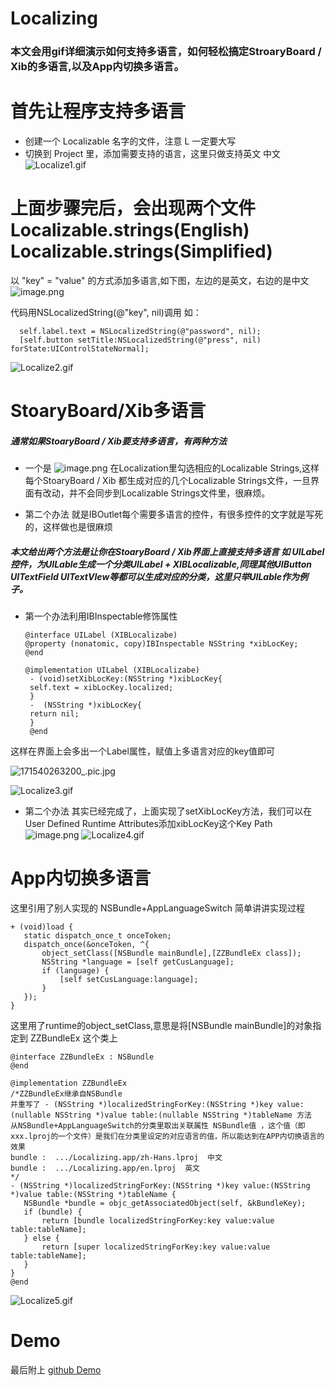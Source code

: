 # Localizing

### 本文会用gif详细演示如何支持多语言，如何轻松搞定StroaryBoard / Xib的多语言,以及App内切换多语言。


# 首先让程序支持多语言
- 创建一个 Localizable 名字的文件，注意 L 一定要大写
- 切换到 Project 里，添加需要支持的语言，这里只做支持英文 中文
![Localize1.gif](https://upload-images.jianshu.io/upload_images/949605-a5482b6ec9e61ef8.gif?imageMogr2/auto-orient/strip)

# 上面步骤完后，会出现两个文件Localizable.strings(English) Localizable.strings(Simplified)

以 "key" = "value" 的方式添加多语言,如下图，左边的是英文，右边的是中文
![image.png](https://upload-images.jianshu.io/upload_images/949605-8b07fd50db0ef72c.png?imageMogr2/auto-orient/strip%7CimageView2/2/w/1240)

 代码用NSLocalizedString(@"key", nil)调用
如：  

      self.label.text = NSLocalizedString(@"password", nil);
      [self.button setTitle:NSLocalizedString(@"press", nil) forState:UIControlStateNormal];



![Localize2.gif](https://upload-images.jianshu.io/upload_images/949605-301ab22e025dc454.gif?imageMogr2/auto-orient/strip)


# StoaryBoard/Xib多语言
##### 通常如果StoaryBoard / Xib要支持多语言，有两种方法
- 一个是
![image.png](https://upload-images.jianshu.io/upload_images/949605-f92ba3a8bb5a0f72.png?imageMogr2/auto-orient/strip%7CimageView2/2/w/300)
在Localization里勾选相应的Localizable Strings,这样每个StoaryBoard / Xib 都生成对应的几个Localizable Strings文件，一旦界面有改动，并不会同步到Localizable Strings文件里，很麻烦。

- 第二个办法
就是IBOutlet每个需要多语言的控件，有很多控件的文字就是写死的，这样做也是很麻烦

##### 本文给出两个方法是让你在StoaryBoard / Xib界面上直接支持多语言 如 UILabel 控件，为UILable生成一个分类UILabel + XIBLocalizable,同理其他UIButton UITextField UITextVIew等都可以生成对应的分类，这里只举UILable作为例子。
 - 第一个办法利用IBInspectable修饰属性
      ```
      @interface UILabel (XIBLocalizabe)
      @property (nonatomic, copy)IBInspectable NSString *xibLocKey;
      @end

    ```
       @implementation UILabel (XIBLocalizabe)
        - (void)setXibLocKey:(NSString *)xibLocKey{
        self.text = xibLocKey.localized;
        }
        -  (NSString *)xibLocKey{
        return nil;
        }
        @end

这样在界面上会多出一个Label属性，赋值上多语言对应的key值即可

![171540263200_.pic.jpg](https://upload-images.jianshu.io/upload_images/949605-6b0608c3e054efb1.jpg?imageMogr2/auto-orient/strip%7CimageView2/2/w/300)

![Localize3.gif](https://upload-images.jianshu.io/upload_images/949605-5328f5b02a8a0cc8.gif?imageMogr2/auto-orient/strip)


- 第二个办法 其实已经完成了，上面实现了setXibLocKey方法，我们可以在User Defined Runtime Attributes添加xibLocKey这个Key Path
![image.png](https://upload-images.jianshu.io/upload_images/949605-eca48ab2a772b3cd.png?imageMogr2/auto-orient/strip%7CimageView2/2/w/300)
![Localize4.gif](https://upload-images.jianshu.io/upload_images/949605-6ff6b4edd1735a4c.gif?imageMogr2/auto-orient/strip)

# App内切换多语言
这里引用了别人实现的 NSBundle+AppLanguageSwitch
简单讲讲实现过程
 ```
+ (void)load {
    static dispatch_once_t onceToken;
    dispatch_once(&onceToken, ^{
        object_setClass([NSBundle mainBundle],[ZZBundleEx class]);
        NSString *language = [self getCusLanguage];
        if (language) {
            [self setCusLanguage:language];
        }
    });
}
 ```
这里用了runtime的object_setClass,意思是将[NSBundle mainBundle]的对象指定到 ZZBundleEx 这个类上
 ```static const char kBundleKey = 0;
@interface ZZBundleEx : NSBundle
@end

@implementation ZZBundleEx
/*ZZBundleEx继承自NSBundle
并重写了 - (NSString *)localizedStringForKey:(NSString *)key value:(nullable NSString *)value table:(nullable NSString *)tableName 方法
 从NSBundle+AppLanguageSwitch的分类里取出关联属性 NSBundle值 ，这个值（即xxx.lproj的一个文件）是我们在分类里设定的对应语言的值，所以能达到在APP内切换语言的效果
 bundle :  .../Localizing.app/zh-Hans.lproj  中文
 bundle :  .../Localizing.app/en.lproj  英文
*/
- (NSString *)localizedStringForKey:(NSString *)key value:(NSString *)value table:(NSString *)tableName {
    NSBundle *bundle = objc_getAssociatedObject(self, &kBundleKey);
    if (bundle) {
        return [bundle localizedStringForKey:key value:value table:tableName];
    } else {
        return [super localizedStringForKey:key value:value table:tableName];
    }
}
@end
```
![Localize5.gif](https://upload-images.jianshu.io/upload_images/949605-bedbbaee2e45b7b3.gif?imageMogr2/auto-orient/strip)




# Demo
最后附上 [github Demo](https://github.com/HApple/Localizing)
